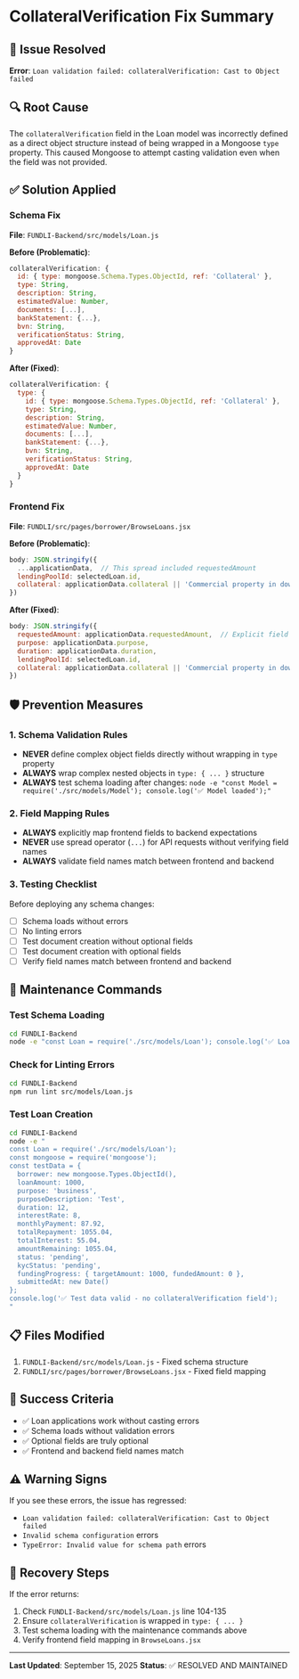 # CollateralVerification Fix Summary

## 🚨 Issue Resolved
**Error**: `Loan validation failed: collateralVerification: Cast to Object failed`

## 🔍 Root Cause
The `collateralVerification` field in the Loan model was incorrectly defined as a direct object structure instead of being wrapped in a Mongoose `type` property. This caused Mongoose to attempt casting validation even when the field was not provided.

## ✅ Solution Applied

### Schema Fix
**File**: `FUNDLI-Backend/src/models/Loan.js`

**Before (Problematic)**:
```javascript
collateralVerification: {
  id: { type: mongoose.Schema.Types.ObjectId, ref: 'Collateral' },
  type: String,
  description: String,
  estimatedValue: Number,
  documents: [...],
  bankStatement: {...},
  bvn: String,
  verificationStatus: String,
  approvedAt: Date
}
```

**After (Fixed)**:
```javascript
collateralVerification: {
  type: {
    id: { type: mongoose.Schema.Types.ObjectId, ref: 'Collateral' },
    type: String,
    description: String,
    estimatedValue: Number,
    documents: [...],
    bankStatement: {...},
    bvn: String,
    verificationStatus: String,
    approvedAt: Date
  }
}
```

### Frontend Fix
**File**: `FUNDLI/src/pages/borrower/BrowseLoans.jsx`

**Before (Problematic)**:
```javascript
body: JSON.stringify({
  ...applicationData,  // This spread included requestedAmount
  lendingPoolId: selectedLoan.id,
  collateral: applicationData.collateral || 'Commercial property in downtown area'
})
```

**After (Fixed)**:
```javascript
body: JSON.stringify({
  requestedAmount: applicationData.requestedAmount,  // Explicit field mapping
  purpose: applicationData.purpose,
  duration: applicationData.duration,
  lendingPoolId: selectedLoan.id,
  collateral: applicationData.collateral || 'Commercial property in downtown area'
})
```

## 🛡️ Prevention Measures

### 1. Schema Validation Rules
- **NEVER** define complex object fields directly without wrapping in `type` property
- **ALWAYS** wrap complex nested objects in `type: { ... }` structure
- **ALWAYS** test schema loading after changes: `node -e "const Model = require('./src/models/Model'); console.log('✅ Model loaded');"`

### 2. Field Mapping Rules
- **ALWAYS** explicitly map frontend fields to backend expectations
- **NEVER** use spread operator (`...`) for API requests without verifying field names
- **ALWAYS** validate field names match between frontend and backend

### 3. Testing Checklist
Before deploying any schema changes:
- [ ] Schema loads without errors
- [ ] No linting errors
- [ ] Test document creation without optional fields
- [ ] Test document creation with optional fields
- [ ] Verify field names match between frontend and backend

## 🔧 Maintenance Commands

### Test Schema Loading
```bash
cd FUNDLI-Backend
node -e "const Loan = require('./src/models/Loan'); console.log('✅ Loan model loaded successfully');"
```

### Check for Linting Errors
```bash
cd FUNDLI-Backend
npm run lint src/models/Loan.js
```

### Test Loan Creation
```bash
cd FUNDLI-Backend
node -e "
const Loan = require('./src/models/Loan');
const mongoose = require('mongoose');
const testData = {
  borrower: new mongoose.Types.ObjectId(),
  loanAmount: 1000,
  purpose: 'business',
  purposeDescription: 'Test',
  duration: 12,
  interestRate: 8,
  monthlyPayment: 87.92,
  totalRepayment: 1055.04,
  totalInterest: 55.04,
  amountRemaining: 1055.04,
  status: 'pending',
  kycStatus: 'pending',
  fundingProgress: { targetAmount: 1000, fundedAmount: 0 },
  submittedAt: new Date()
};
console.log('✅ Test data valid - no collateralVerification field');
"
```

## 📋 Files Modified
1. `FUNDLI-Backend/src/models/Loan.js` - Fixed schema structure
2. `FUNDLI/src/pages/borrower/BrowseLoans.jsx` - Fixed field mapping

## 🎯 Success Criteria
- ✅ Loan applications work without casting errors
- ✅ Schema loads without validation errors
- ✅ Optional fields are truly optional
- ✅ Frontend and backend field names match

## ⚠️ Warning Signs
If you see these errors, the issue has regressed:
- `Loan validation failed: collateralVerification: Cast to Object failed`
- `Invalid schema configuration` errors
- `TypeError: Invalid value for schema path` errors

## 🔄 Recovery Steps
If the error returns:
1. Check `FUNDLI-Backend/src/models/Loan.js` line 104-135
2. Ensure `collateralVerification` is wrapped in `type: { ... }`
3. Test schema loading with the maintenance commands above
4. Verify frontend field mapping in `BrowseLoans.jsx`

---
**Last Updated**: September 15, 2025
**Status**: ✅ RESOLVED AND MAINTAINED
